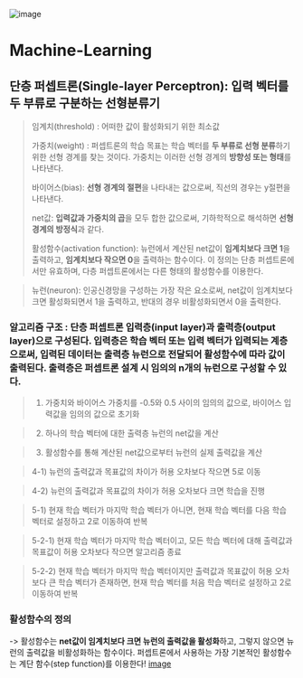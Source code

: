 ![image](https://user-images.githubusercontent.com/70648382/112706255-7286ef00-8ee6-11eb-8f00-dd7bdaea7024.png)
# Machine-Learning

## 단층 퍼셉트론(Single-layer Perceptron): 입력 벡터를 두 부류로 구분하는 선형분류기

> 임계치(threshold) : 어떠한 값이 활성화되기 위한 최소값
> 
> 가중치(weight) : 퍼셉트론의 학습 목표는 학습 벡터를 **두 부류로 선형 분류**하기 위한 선형 경계를 찾는 것이다. 가중치는 이러한 선형 경계의 **방향성 또는 형태**를 나타낸다. 
> 
> 바이어스(bias): **선형 경계의 절편**을 나타내는 값으로써, 직선의 경우는 y절편을 나타낸다. 
> 
> net값: **입력값과 가중치의 곱**을 모두 합한 값으로써, 기하학적으로 해석하면 **선형 경계의 방정식**과 같다. 
> 
> 활성함수(activation function): 뉴런에서 계산된 net값이 **임계치보다 크면 1**을 출력하고, **임계치보다 작으면 0**을 출력하는 함수이다. 이 정의는 단층 퍼셉트론에서만 유효하며, 다층 퍼셉트론에서는 다른 형태의 활성함수를 이용한다. 

> 뉴런(neuron): 인공신경망을 구성하는 가장 작은 요소로써, net값이 임계치보다 크면 활성화되면서 1을 출력하고, 반대의 경우 비활성화되면서 0을 출력한다. 

### 알고리즘 구조 : 단층 퍼셉트론 입력층(input layer)과 출력층(output layer)으로 구성된다. 입력층은 학습 벡터 또는 입력 벡터가 입력되는 계층으로써, 입력된 데이터는 출력층 뉴런으로 전달되어 활성함수에 따라 값이 출력된다. 출력층은 퍼셉트론 설계 시 임의의 n개의 뉴런으로 구성할 수 있다.
>1) 가중치와 바이어스 가중치를 -0.5와 0.5 사이의 임의의 값으로, 바이어스 입력값을 임의의 값으로 초기화

>2) 하나의 학습 벡터에 대한 출력층 뉴런의 net값을 계산

>3) 활성함수를 통해 계산된 net값으로부터 뉴런의 실제 출력값을 계산

>4-1) 뉴런의 출력값과 목표값의 차이가 허용 오차보다 작으면 5로 이동

>4-2) 뉴런의 출력값과 목표값의 차이가 허용 오차보다 크면 학습을 진행

>5-1) 현재 학습 벡터가 마지막 학습 벡터가 아니면, 현재 학습 벡터를 다음 학습 벡터로 설정하고 2로 이동하여 반복

>5-2-1) 현재 학습 벡터가 마지막 학습 벡터이고, 모든 학습 벡터에 대해 출력값과 목표값이 허용 오차보다 작으면 알고리즘 종료

>5-2-2) 현재 학습 벡터가 마지막 학습 벡터이지만 출력값과 목표값이 허용 오차보다 큰 학습 벡터가 존재하면, 현재 학습 벡터를 처음 학습 벡터로 설정하고 2로 이동하여 반복

### 활성함수의 정의
-> 활성함수는 **net값이 임계치보다 크면 뉴런의 출력값을 활성화**하고, 그렇지 않으면 뉴런의 출력값을 비활성화하는 함수이다. 퍼셉트론에서 사용하는 가장 기본적인 활성함수는 계단 함수(step function)를 이용한다!
[image](https://user-images.githubusercontent.com/70648382/112706256-7581df80-8ee6-11eb-9cea-16322c897840.png)

